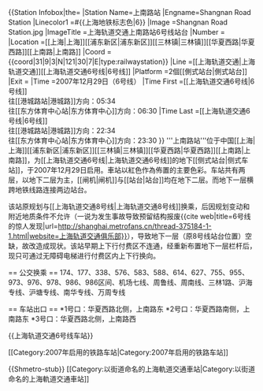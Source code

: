 {{Station Infobox|the=
|Station Name=上南路站
|Engname=Shangnan Road Station
|Linecolor1  =#{{上海地铁标志色|6}}
|Image       =Shangnan Road Station.jpg
|ImageTitle  =上海轨道交通上南路站6号线站台
|Number      =
|Location    =[[上海|上海]][[浦东新区|浦东新区]][[三林镇|三林镇]][[华夏西路|华夏西路]][[上南路|上南路]]
|Coord       ={{coord|31|9|3|N|121|30|7|E|type:railwaystation}}
|Line        =[[上海轨道交通|上海轨道交通]][[上海轨道交通6号线|6号线]]
|Platform    =2個[[側式站台|側式站台]]
|Exit        =
|Time        =2007年12月29日（6号线）
|Time First  =[[上海轨道交通6号线|6号线]]<br>往[[港城路站|港城路]]方向：05:34<br>往[[东方体育中心站|东方体育中心]]方向：06:30
|Time Last   =[[上海轨道交通6号线|6号线]]<br>往[[港城路站|港城路]]方向：22:34<br>往[[东方体育中心站|东方体育中心]]方向：23:30
}}
'''上南路站'''位于中国[[上海|上海]][[浦东新区|浦东新区]][[三林镇|三林镇]][[华夏西路|华夏西路]][[上南路|上南路]]，为[[上海轨道交通6号线|上海轨道交通6号线]]的地下[[侧式站台|侧式车站]]，于2007年12月29日启用。車站以紅色作為佈置的主要色彩。车站共有两层，以地下二层为主，[[闸机|闸机]]与[[站台|站台]]均在地下二层。而地下一层横跨地铁线路连接两边站台。

该站原规划与[[上海轨道交通8号线|上海轨道交通8号线]]换乘，后因规划变动和附近地质条件不允许（一说为发生事故导致预留结构报废<ref>{{cite web|title=6号线的惊人发现|url=http://shanghai.metrofans.cn/thread-375184-1-1.html|website=上海轨道交通俱乐部}}</ref>），导致地下一层（原8号线站台位置）空缺，故改造成现状。该站早期上下行付费区不连通，经重新布置地下一层栏杆后，现只可通过无障碍电梯进行付费区内上下行换向。

== 公交换乘 ==
174、177、338、576、583、588、614、627、755、955、973、976、978、986、986区间、机场七线、周鲁线、周南线、三林1路、沪海专线、沪塘专线、南华专线、万周专线

== 车站出口 ==
*1号口：华夏西路北侧，上南路东
*2号口：华夏西路南侧，上南路东
*3号口：华夏西路北侧，上南路西

{{上海轨道交通6号线车站}}

[[Category:2007年启用的铁路车站|Category:2007年启用的铁路车站]]


{{Shmetro-stub}}
[[Category:以街道命名的上海軌道交通車站|Category:以街道命名的上海軌道交通車站]]
